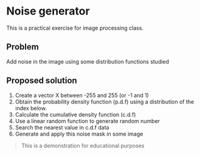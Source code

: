 # Noise generator

This is a practical exercise for image processing class.

## Problem

Add noise in the image using some distribution functions studied

## Proposed solution

1. Create a vector X between -255 and 255 (or -1 and 1)
2. Obtain the probability density function (p.d.f) using a distribution of the index below.
3. Calculate the cumulative density function (c.d.f)
4. Use a linear random function to generate random number
5. Search the nearest value in c.d.f data
6. Generate and apply this noise mask in some image

> This is a demonstration for educational purposes
